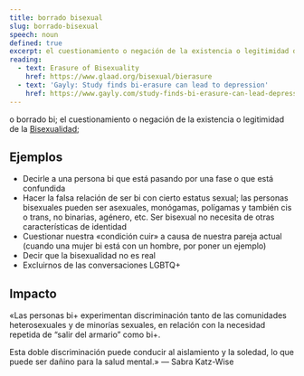 ```yaml
---
title: borrado bisexual
slug: borrado-bisexual
speech: noun
defined: true
excerpt: el cuestionamiento o negación de la existencia o legitimidad de la bisexualidad
reading: 
  - text: Erasure of Bisexuality
    href: https://www.glaad.org/bisexual/bierasure
  - text: 'Gayly: Study finds bi-erasure can lead to depression'
    href: https://www.gayly.com/study-finds-bi-erasure-can-lead-depression
---
```


o borrado bi; el cuestionamiento o negación de la existencia o legitimidad de la [Bisexualidad](/es/definiciones/bisexual);

## Ejemplos

- Decirle a una persona bi que está pasando por una fase o que está confundida
- Hacer la falsa relación de ser bi con cierto estatus sexual; las personas bisexuales pueden ser asexuales, monógamas, polígamas y también cis o trans, no binarias, agénero, etc. Ser bisexual no necesita de otras características de identidad
- Cuestionar nuestra «condición cuir» a causa de nuestra pareja actual (cuando una mujer bi está con un hombre, por poner un ejemplo)
- Decir que la bisexualidad no es real
- Excluirnos de las conversaciones LGBTQ+

## Impacto

«Las personas bi+ experimentan discriminación tanto de las comunidades heterosexuales y de minorías sexuales, en relación con la necesidad repetida de “salir del armario” como bi+.

Esta doble discriminación puede conducir al aislamiento y la soledad, lo que puede ser dañino para la salud mental.» — Sabra Katz-Wise
